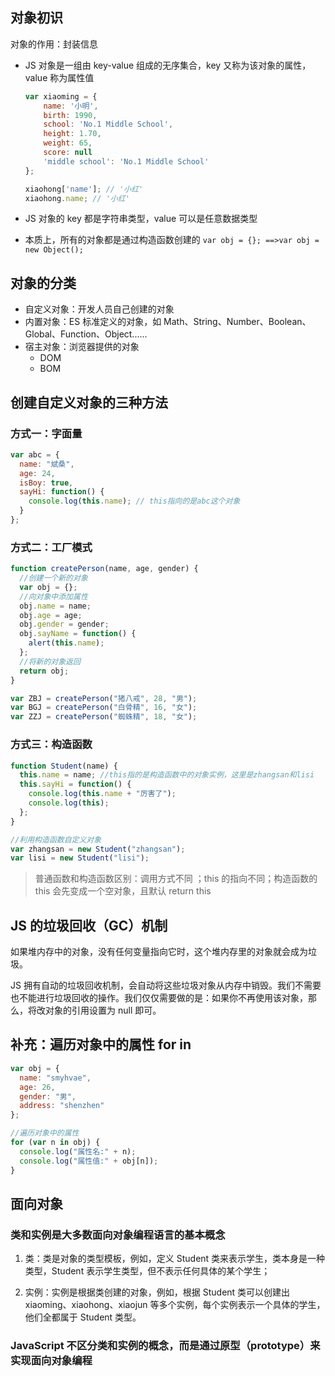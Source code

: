 ## 对象初识

对象的作用：封装信息

- JS 对象是一组由 key-value 组成的无序集合，key 又称为该对象的属性，value 称为属性值

  ```js
  var xiaoming = {
      name: '小明',
      birth: 1990,
      school: 'No.1 Middle School',
      height: 1.70,
      weight: 65,
      score: null
      'middle school': 'No.1 Middle School'
  };

  xiaohong['name']; // '小红'
  xiaohong.name; // '小红'
  ```

- JS 对象的 key 都是字符串类型，value 可以是任意数据类型

- 本质上，所有的对象都是通过构造函数创建的
  `var obj = {}; ==>var obj = new Object();`

## 对象的分类

- 自定义对象：开发人员自己创建的对象
- 内置对象：ES 标准定义的对象，如 Math、String、Number、Boolean、Global、Function、Object......
- 宿主对象：浏览器提供的对象
  - DOM
  - BOM

## 创建自定义对象的三种方法

### 方式一：字面量

```js
var abc = {
  name: "斌桑",
  age: 24,
  isBoy: true,
  sayHi: function() {
    console.log(this.name); // this指向的是abc这个对象
  }
};
```

### 方式二：工厂模式

```js
function createPerson(name, age, gender) {
  //创建一个新的对象
  var obj = {};
  //向对象中添加属性
  obj.name = name;
  obj.age = age;
  obj.gender = gender;
  obj.sayName = function() {
    alert(this.name);
  };
  //将新的对象返回
  return obj;
}

var ZBJ = createPerson("猪八戒", 28, "男");
var BGJ = createPerson("白骨精", 16, "女");
var ZZJ = createPerson("蜘蛛精", 18, "女");
```

### 方式三：构造函数

```js
function Student(name) {
  this.name = name; //this指的是构造函数中的对象实例，这里是zhangsan和lisi
  this.sayHi = function() {
    console.log(this.name + "厉害了");
    console.log(this);
  };
}

//利用构造函数自定义对象
var zhangsan = new Student("zhangsan");
var lisi = new Student("lisi");
```

> 普通函数和构造函数区别：调用方式不同 ；this 的指向不同；构造函数的 this 会先变成一个空对象，且默认 return this

## JS 的垃圾回收（GC）机制

如果堆内存中的对象，没有任何变量指向它时，这个堆内存里的对象就会成为垃圾。

JS 拥有自动的垃圾回收机制，会自动将这些垃圾对象从内存中销毁。我们不需要也不能进行垃圾回收的操作。我们仅仅需要做的是：如果你不再使用该对象，那么，将改对象的引用设置为 null 即可。

## 补充：遍历对象中的属性 for in

```js
var obj = {
  name: "smyhvae",
  age: 26,
  gender: "男",
  address: "shenzhen"
};

//遍历对象中的属性
for (var n in obj) {
  console.log("属性名:" + n);
  console.log("属性值:" + obj[n]);
}
```

## 面向对象

### 类和实例是大多数面向对象编程语言的基本概念

1. 类：类是对象的类型模板，例如，定义 Student 类来表示学生，类本身是一种类型，Student 表示学生类型，但不表示任何具体的某个学生；

2. 实例：实例是根据类创建的对象，例如，根据 Student 类可以创建出 xiaoming、xiaohong、xiaojun 等多个实例，每个实例表示一个具体的学生，他们全都属于 Student 类型。

### JavaScript 不区分类和实例的概念，而是通过原型（prototype）来实现面向对象编程

